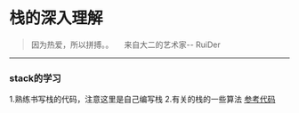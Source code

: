 # 栈的深入理解
> 因为热爱，所以拼搏。。     来自大二的艺术家--	RuiDer
-----------------------------

### stack的学习
1.熟练书写栈的代码，注意这里是自己编写栈
2.有关的栈的一些算法
[参考代码](https://github.com/Mahede080210/MyAlgorithm/tree/master/%E6%95%B0%E6%8D%AE%E7%BB%93%E6%9E%84/%E6%A0%88/myStack)
